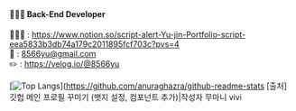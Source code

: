 ## <script> alert(“ Hi there, I'm Yu jin 👋 ”) </script>
#### 💁🏻‍♀️ Back-End Developer

👩🏻‍💻 : https://www.notion.so/script-alert-Yu-jin-Portfolio-script-eea5833b3db74a179c2011895fcf703c?pvs=4 <br>
📧 : 8566yu@gmail.com <br>
✏️ : https://velog.io/@8566yu

[![Top Langs](https://github-readme-stats.vercel.app/api/top-langs/?username={8566uyu(string)})](https://github.com/anuraghazra/github-readme-stats
[출처] 깃헙 메인 프로필 꾸미기 (뱃지 설정, 컴포넌트 추가)|작성자 무마니 vivi



<!--
**8566uyu/8566uyu** is a ✨ _special_ ✨ repository because its `README.md` (this file) appears on your GitHub profile.

Here are some ideas to get you started:

- 🔭 I’m currently working on ...
- 🌱 I’m currently learning ...
- 👯 I’m looking to collaborate on ...
- 🤔 I’m looking for help with ...
- 💬 Ask me about ...
- 📫 How to reach me: ...
- 😄 Pronouns: ...
- ⚡ Fun fact: ...
-->
